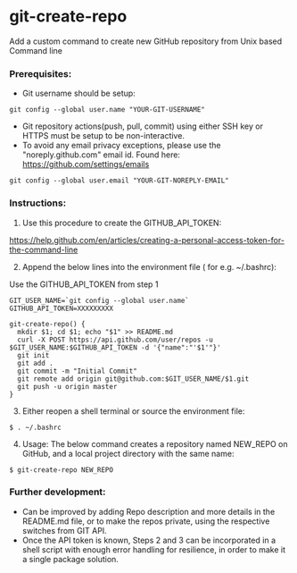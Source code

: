 # git-create-repo
Add a custom command to create new GitHub repository from Unix based Command line


### Prerequisites:

 - Git username should be setup:
 ```
 git config --global user.name "YOUR-GIT-USERNAME"
 ```
 - Git repository actions(push, pull, commit) using either SSH key or HTTPS must be setup to be non-interactive.
 - To avoid any email privacy exceptions, please use the "noreply.github.com" email id. Found here:
 https://github.com/settings/emails
```
git config --global user.email "YOUR-GIT-NOREPLY-EMAIL"
``` 


### Instructions:

1. Use this procedure to create the GITHUB_API_TOKEN:

https://help.github.com/en/articles/creating-a-personal-access-token-for-the-command-line

2. Append the below lines into the environment file ( for e.g. ~/.bashrc):

Use the GITHUB_API_TOKEN from step 1

```
GIT_USER_NAME=`git config --global user.name`
GITHUB_API_TOKEN=XXXXXXXXX

git-create-repo() {
  mkdir $1; cd $1; echo "$1" >> README.md
  curl -X POST https://api.github.com/user/repos -u $GIT_USER_NAME:$GITHUB_API_TOKEN -d '{"name":"'$1'"}'
  git init
  git add .
  git commit -m "Initial Commit"
  git remote add origin git@github.com:$GIT_USER_NAME/$1.git
  git push -u origin master
}

```

3. Either reopen a shell terminal or source the environment file:
```
$ . ~/.bashrc
```
4. Usage: The below command creates a repository named NEW_REPO on GitHub, and a local project directory with the same name:
```
$ git-create-repo NEW_REPO
```

### Further development:

- Can be improved by adding Repo description and more details in the README.md file, or to make the repos private, using the respective switches from GIT API.
- Once the API token is known, Steps 2 and 3 can be incorporated in a shell script with enough error handling for resilience, in order to make it a single package solution.
